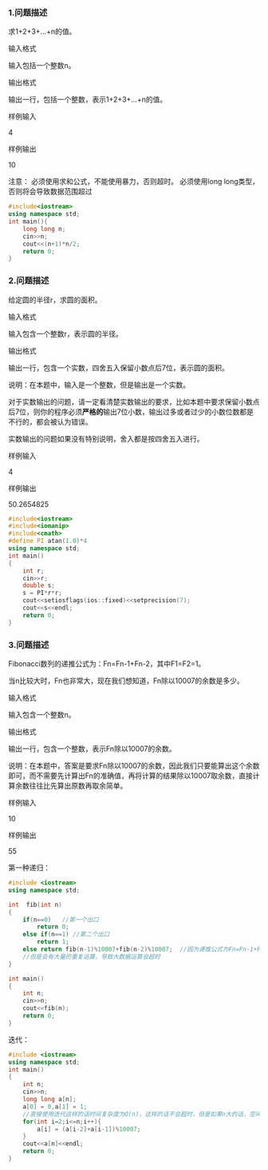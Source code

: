 

### 1.问题描述

求1+2+3+...+n的值。

输入格式

输入包括一个整数n。

输出格式

输出一行，包括一个整数，表示1+2+3+...+n的值。

样例输入

4

样例输出

10

注意：
必须使用求和公式，不能使用暴力，否则超时。
必须使用long long类型，否则将会导致数据范围超过

```c++
#include<iostream>
using namespace std;
int main(){
    long long n;
    cin>>n;
    cout<<(n+1)*n/2;
    return 0;
}
```

### 2.问题描述

给定圆的半径r，求圆的面积。

输入格式

输入包含一个整数r，表示圆的半径。

输出格式

输出一行，包含一个实数，四舍五入保留小数点后7位，表示圆的面积。

说明：在本题中，输入是一个整数，但是输出是一个实数。

对于实数输出的问题，请一定看清楚实数输出的要求，比如本题中要求保留小数点后7位，则你的程序必须**严格的**输出7位小数，输出过多或者过少的小数位数都是不行的，都会被认为错误。

实数输出的问题如果没有特别说明，舍入都是按四舍五入进行。

样例输入

4

样例输出

50.2654825

```c++
#include<iostream>
#include<iomanip>
#include<cmath>
#define PI atan(1.0)*4
using namespace std;
int main()
{
	int r;
	cin>>r;
	double s;
	s = PI*r*r;
	cout<<setiosflags(ios::fixed)<<setprecision(7);
	cout<<s<<endl;
	return 0;  
}
```

### 3.问题描述

Fibonacci数列的递推公式为：Fn=Fn-1+Fn-2，其中F1=F2=1。

当n比较大时，Fn也非常大，现在我们想知道，Fn除以10007的余数是多少。

输入格式

输入包含一个整数n。

输出格式

输出一行，包含一个整数，表示Fn除以10007的余数。

说明：在本题中，答案是要求Fn除以10007的余数，因此我们只要能算出这个余数即可，而不需要先计算出Fn的准确值，再将计算的结果除以10007取余数，直接计算余数往往比先算出原数再取余简单。

样例输入

10

样例输出

55

第一种递归：

```c++
#include <iostream>
using namespace std;

int  fib(int n)
{
	if(n==0)   //第一个出口
		return 0;
	else if(n==1) //第二个出口
		return 1;
	else return fib(n-1)%10007+fib(n-2)%10007;  //因为递推公式为Fn=Fn-1+Fn-2，所以出口会有两个
	//但是会有大量的重复运算，导致大数据运算会超时
}

int main()
{
	int n;
	cin>>n;
	cout<<fib(n);
	return 0;
} 

```

迭代：

```c++
#include <iostream>
using namespace std;
int main()
{
	int n;
	cin>>n;
	long long a[n];
	a[0] = 0,a[1] = 1;
	//直接使用迭代这样的话时间复杂度为O(n)，这样的话不会超时，但是如果n大的话，空间复杂度会更大，以空间换时间
	for(int i=2;i<=n;i++){
		a[i] = (a[i-2]+a[i-1])%10007;
	}
	cout<<a[n]<<endl;
	return 0;
} 
```

